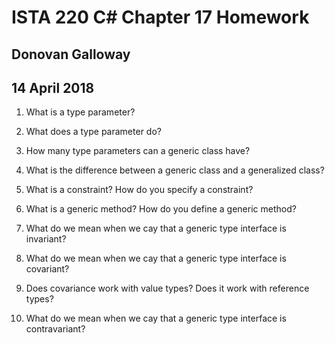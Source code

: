 # ISTA 220 C# Chapter 17 Homework
## Donovan Galloway
## 14 April 2018
1. What is a type parameter?
2) What does a type parameter do?
3. How many type parameters can a generic class have?
4) What is the difference between a generic class and a generalized class?
5. What is a constraint? How do you specify a constraint?
6) What is a generic method? How do you define a generic method?
7. What do we mean when we cay that a generic type interface is invariant?
8) What do we mean when we cay that a generic type interface is covariant?
9. Does covariance work with value types? Does it work with reference types?
10) What do we mean when we cay that a generic type interface is contravariant?